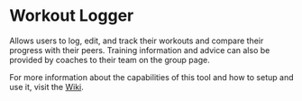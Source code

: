 Workout Logger
=============

Allows users to log, edit, and track their workouts and compare their progress with their peers. Training information and advice can also be provided by coaches to their team on the group page.

For more information about the capabilities of this tool and how to setup and use it, visit the [Wiki](../../wiki).
